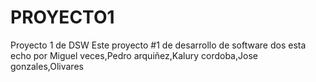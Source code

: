 # PROYECTO1
Proyecto 1 de DSW 
Este proyecto #1 de desarrollo de software dos esta echo por Miguel veces,Pedro arquiñez,Kalury cordoba,Jose gonzales,Olivares 
